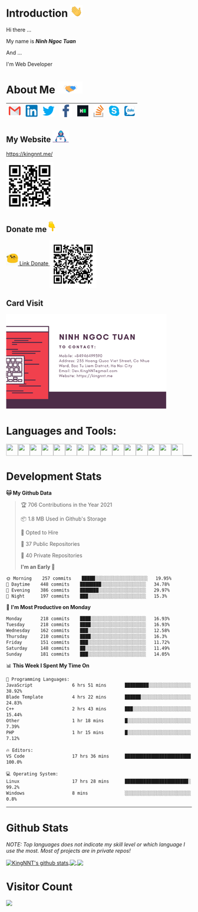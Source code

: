# Introduction <img src="https://github.com/KingNNT/KingNNT/blob/master/assets/images/gifs/hi.gif" height="32px">

Hi there ...

My name is **_Ninh Ngoc Tuan_**

And ...

I'm Web Developer

# About Me <img src="https://github.com/KingNNT/KingNNT/blob/master/assets/images/gifs/Handshake.gif" height="32px">

| [<img src="https://github.com/KingNNT/KingNNT/blob/master/assets/images/icons/Gmail.svg" alt="Gmail logo" height="32">](mailto:Dev.KingNNT@gmail.com) | [<img src="https://github.com/KingNNT/KingNNT/blob/master/assets/images/icons/Linkedin.svg" alt="Linkedin Logo" width="32">](https://in.linkedin.com/in/kingnnt) | [<img src="https://github.com/KingNNT/KingNNT/blob/master/assets/images/icons/Twitter.svg" alt="Twitter Logo" width="32">](https://twitter.com/King_NNT) | [<img src="https://github.com/KingNNT/KingNNT/blob/master/assets/images/icons/facebook.svg" alt="Facebook logo" width="34">](https://facebook.com/Kinggg.NNT) | [<img src="https://github.com/KingNNT/KingNNT/blob/master/assets/images/icons/HackerRank.svg" alt="HackerRank Logo" width="30">](https://www.hackerrank.com/Dev_KingNNT) | [<img src="https://github.com/KingNNT/KingNNT/blob/master/assets/images/icons/stackoverflow.svg" alt="Stackoverflow Logo" width="28">](https://stackoverflow.com/users/12560659/king-nnt) | [<img src="https://github.com/KingNNT/KingNNT/blob/master/assets/images/icons/skype.svg" alt="Skype Logo" width="28">](https://join.skype.com/invite/eqRpzcC8cGsf) | [<img src="https://github.com/KingNNT/KingNNT/blob/master/assets/images/icons/zalo.svg" alt="Zalo Logo" width="28">](https://zalo.me/kingnnt) |
| :---------------------------------------------------------------------------------------------------------------------------------------------------: | :--------------------------------------------------------------------------------------------------------------------------------------------------------------: | :------------------------------------------------------------------------------------------------------------------------------------------------------: | :-----------------------------------------------------------------------------------------------------------------------------------------------------------: | :----------------------------------------------------------------------------------------------------------------------------------------------------------------------: | :---------------------------------------------------------------------------------------------------------------------------------------------------------------------------------------: | :----------------------------------------------------------------------------------------------------------------------------------------------------------------: | :-------------------------------------------------------------------------------------------------------------------------------------------: |

## My Website <img src="https://github.com/KingNNT/KingNNT/blob/master/assets/images/gifs/developer.gif" height="32px">

<a href="https://kingnnt.me/" height="64">https://kingnnt.me/</a>

<img align='center' height='128' width="128" src="https://github.com/KingNNT/KingNNT/blob/master/assets/images/qrcodes/QRCode_MyProfile.svg" />

## Donate me <img src="https://github.com/KingNNT/KingNNT/blob/master/assets/images/gifs/pointDown.gif" height="32px">

<a href="https://github.com/KingNNT/KingNNT/blob/master/Donate.md">
  <img src="https://github.com/KingNNT/KingNNT/blob/master/assets/images/gifs/happy.gif" height="32px"> Link Donate
</a>

<img align='center' height='128' width="128" src="https://github.com/KingNNT/KingNNT/blob/master/assets/images/qrcodes/QRCode_DonateLink.svg" />

## Card Visit

<img src="https://github.com/KingNNT/KingNNT/blob/master/assets/images/visitcards/VisitCard.svg" height="256px">

# Languages and Tools:

<img align='left' height="32" width="32" src="https://cdn.jsdelivr.net/npm/simple-icons@v3/icons/visualstudio.svg" />
<img align='left' height="32" width="32" src="https://cdn.jsdelivr.net/npm/simple-icons@v3/icons/sublimetext.svg" />
<img align='left' height="32" width="32" src="https://cdn.jsdelivr.net/npm/simple-icons@v3/icons/visualstudiocode.svg" />
<img align='left' height="32" width="32" src="https://cdn.jsdelivr.net/npm/simple-icons@v3/icons/jetbrains.svg" />
<img align='left' height="32" width="32" src="https://cdn.jsdelivr.net/npm/simple-icons@v3/icons/html5.svg" />
<img align='left' height="32" width="32" src="https://cdn.jsdelivr.net/npm/simple-icons@v3/icons/css3.svg" />
<img align='left' height="32" width="32" src="https://cdn.jsdelivr.net/npm/simple-icons@3.5.0/icons/bootstrap.svg" />
<img align='left' height="32" width="32" src="https://cdn.jsdelivr.net/npm/simple-icons@v3/icons/javascript.svg" />
<img align='left' height="32" width="32" src="https://cdn.jsdelivr.net/npm/simple-icons@v3/icons/php.svg" />
<img align='left' height="32" width="32" src="https://cdn.jsdelivr.net/npm/simple-icons@v3/icons/laravel.svg" />
<img align='left' height="32" width="32" src="https://cdn.jsdelivr.net/npm/simple-icons@3.5.0/icons/java.svg" />
<img align='left' height="32" width="32" src="https://cdn.jsdelivr.net/npm/simple-icons@v3/icons/mysql.svg" />
<img align='left' height="32" width="32" src="https://cdn.jsdelivr.net/npm/simple-icons@3.5.0/icons/microsoftsqlserver.svg" />
<img align='left' height="32" width="32" src="https://cdn.jsdelivr.net/npm/simple-icons@v3/icons/mongodb.svg" />
<img align='left' height="32" width="32" src="https://cdn.jsdelivr.net/npm/simple-icons@v3/icons/sqlite.svg" />

<br />

---

# Development Stats

<!--START_SECTION:waka-->

**🐱 My Github Data**

> 🏆 706 Contributions in the Year 2021
>
> 📦 1.8 MB Used in Github's Storage
>
> 💼 Opted to Hire
>
> 📜 37 Public Repositories
>
> 🔑 40 Private Repositories
>
> **I'm an Early 🐤**

```text
🌞 Morning    257 commits    █████░░░░░░░░░░░░░░░░░░░░   19.95%
🌆 Daytime    448 commits    ████████░░░░░░░░░░░░░░░░░   34.78%
🌃 Evening    386 commits    ███████░░░░░░░░░░░░░░░░░░   29.97%
🌙 Night      197 commits    ███░░░░░░░░░░░░░░░░░░░░░░   15.3%

```

📅 **I'm Most Productive on Monday**

```text
Monday       218 commits    ████░░░░░░░░░░░░░░░░░░░░░   16.93%
Tuesday      218 commits    ████░░░░░░░░░░░░░░░░░░░░░   16.93%
Wednesday    162 commits    ███░░░░░░░░░░░░░░░░░░░░░░   12.58%
Thursday     210 commits    ████░░░░░░░░░░░░░░░░░░░░░   16.3%
Friday       151 commits    ███░░░░░░░░░░░░░░░░░░░░░░   11.72%
Saturday     148 commits    ██░░░░░░░░░░░░░░░░░░░░░░░   11.49%
Sunday       181 commits    ███░░░░░░░░░░░░░░░░░░░░░░   14.05%

```

📊 **This Week I Spent My Time On**

```text
💬 Programming Languages:
JavaScript               6 hrs 51 mins       █████████░░░░░░░░░░░░░░░░   38.92%
Blade Template           4 hrs 22 mins       ██████░░░░░░░░░░░░░░░░░░░   24.83%
C++                      2 hrs 43 mins       ███░░░░░░░░░░░░░░░░░░░░░░   15.44%
Other                    1 hr 18 mins        █░░░░░░░░░░░░░░░░░░░░░░░░   7.39%
PHP                      1 hr 15 mins        █░░░░░░░░░░░░░░░░░░░░░░░░   7.12%

🔥 Editors:
VS Code                  17 hrs 36 mins      █████████████████████████   100.0%

💻 Operating System:
Linux                    17 hrs 28 mins      ████████████████████████░   99.2%
Windows                  8 mins              ░░░░░░░░░░░░░░░░░░░░░░░░░   0.8%

```

<!--END_SECTION:waka-->

---

# Github Stats

_NOTE: Top languages does not indicate my skill level or which language I use the most. Most of projects are in private repos!_

<a href="https://github.com/KingNNT">
  <img align="center" src="https://github-readme-stats.vercel.app/api?username=KingNNT&show_icons=true&theme=gruvbox&count_private=true" alt="KingNNT's github stats" />
</a>

<a href="https://github.com/KingNNT">
  <img align="center" src="https://github-readme-stats.vercel.app/api/top-langs/?username=KingNNT&layout=compact&theme=gruvbox&count_private=true&how_icons=true" />
</a>

<a href="https://github.com/KingNNT">
  <img align="center" src="https://github-readme-stats.vercel.app/api/pin/?username=KingNNT&repo=MS-Tools&theme=gruvbox" />
</a>

# Visitor Count

<img src="https://profile-counter.glitch.me/KingNNT/count.svg" />
